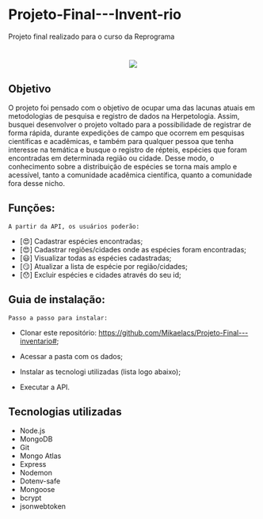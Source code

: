 # Projeto-Final---Invent-rio
Projeto final realizado para o curso da Reprograma

<h1 align="center">
<img src = "https://i.pinimg.com/originals/22/c5/21/22c521758724f711fb07c61b58118e32.gif">
</h1>

## Objetivo

O projeto foi pensado com o objetivo de ocupar uma das lacunas atuais em metodologias de pesquisa e registro de dados na Herpetologia. Assim, busquei desenvolver o projeto voltado para a possibilidade de registrar de forma rápida, durante expedições de campo que ocorrem em pesquisas científicas e acadêmicas, e também para qualquer pessoa que tenha interesse na temática e busque o registro de répteis, espécies que foram encontradas em determinada região ou cidade. Desse modo, o conhecimento sobre a distribuição de espécies se torna mais amplo e acessível, tanto a comunidade acadêmica científica, quanto a comunidade fora desse nicho.  

## Funções:
    A partir da API, os usuários poderão:

- [:heart_eyes:] Cadastrar espécies encontradas;
- [:heart_eyes:] Cadastrar regiões/cidades onde as espécies foram encontradas;
- [:smiley:] Visualizar todas as espécies cadastradas;
- [:smirk:] Atualizar a lista de espécie por região/cidades;
- [:hushed:] Excluir espécies e cidades através do seu id; 

 
 ## Guia de instalação:
    Passo a passo para instalar:
    
* Clonar este repositório: https://github.com/Mikaelacs/Projeto-Final---inventario#;

* Acessar a pasta com os dados;

* Instalar as tecnologi utilizadas (lista logo abaixo);

* Executar a API.


 ## Tecnologias utilizadas
- Node.js
- MongoDB
- Git
- Mongo Atlas
- Express
- Nodemon
- Dotenv-safe
- Mongoose
- bcrypt
- jsonwebtoken

